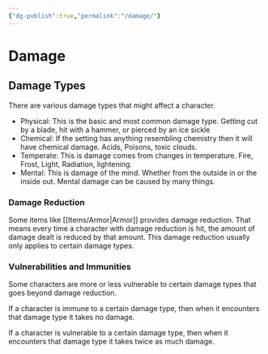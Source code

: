 ```yaml
---
{"dg-publish":true,"permalink":"/damage/"}
---
```


# Damage
## Damage Types
There are various damage types that might affect a character.
- Physical: This is the basic and most common damage type. Getting cut by a blade, hit with a hammer, or pierced by an ice sickle
- Chemical: If the setting has anything resembling chemistry then it will have chemical damage. Acids, Poisons, toxic clouds.
- Temperate: This is damage comes from changes in temperature. Fire, Frost, Light, Radiation, lightening.
- Mental: This is damage of the mind. Whether from the outside in or the inside out. Mental damage can be caused by many things.
### Damage Reduction
Some items like [[Items/Armor\|Armor]] provides damage reduction. That means every time a character with damage reduction is hit, the amount of damage dealt is reduced by that amount. This damage reduction usually only applies to certain damage types.
### Vulnerabilities and Immunities
Some characters are more or less vulnerable to certain damage types that goes beyond damage reduction.

If a character is immune to a certain damage type, then when it encounters that damage type it takes no damage.

If a character is vulnerable to a certain damage type, then when it encounters that damage type it takes twice as much damage.



